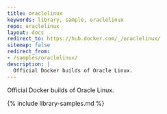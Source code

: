 ```yaml
---
title: oraclelinux
keywords: library, sample, oraclelinux
repo: oraclelinux
layout: docs
redirect_to: https://hub.docker.com/_/oraclelinux/
sitemap: false
redirect_from:
- /samples/oraclelinux/
description: |
  Official Docker builds of Oracle Linux.
---
```


Official Docker builds of Oracle Linux.


{% include library-samples.md %}
